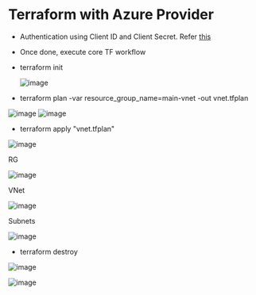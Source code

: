 # Terraform with Azure Provider
- Authentication using Client ID and Client Secret. Refer [this](Content/4_Steps_To_Run_TF_Locally.md)
- Once done, execute core TF workflow
- terraform init
      
  ![image](https://github.com/niravmsoni/terraform-on-azure/assets/6556021/8b976878-0b7b-4e1b-a08f-700372221c39)

- terraform plan -var resource_group_name=main-vnet -out vnet.tfplan

![image](https://github.com/niravmsoni/terraform-on-azure/assets/6556021/0643975e-84bc-4842-a7f8-76cf88599827)
![image](https://github.com/niravmsoni/terraform-on-azure/assets/6556021/5e989e53-a452-4c33-89db-269a2f111ff1)

- terraform apply "vnet.tfplan"

![image](https://github.com/niravmsoni/terraform-on-azure/assets/6556021/d3a568e2-53c0-4056-8cb5-e8b9591c2534)

RG

![image](https://github.com/niravmsoni/terraform-on-azure/assets/6556021/3f6ff304-3f18-4875-a3dd-3f1e84c09287)

VNet

![image](https://github.com/niravmsoni/terraform-on-azure/assets/6556021/6e089f99-bbd1-41b6-aaa9-88cb8bb8ed2f)

Subnets

![image](https://github.com/niravmsoni/terraform-on-azure/assets/6556021/5922bc51-10a7-4cb8-800a-c6b612d3baa0)

- terraform destroy

![image](https://github.com/niravmsoni/terraform-on-azure/assets/6556021/b3860d70-1020-490e-990a-5cba8f92c237)

![image](https://github.com/niravmsoni/terraform-on-azure/assets/6556021/22bb475c-c677-4a18-8662-e98a743f4146)
